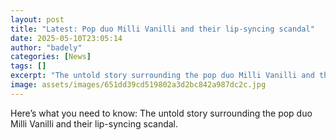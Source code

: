 ```yaml
---
layout: post
title: "Latest: Pop duo Milli Vanilli and their lip-syncing scandal"
date: 2025-05-10T23:05:14
author: "badely"
categories: [News]
tags: []
excerpt: "The untold story surrounding the pop duo Milli Vanilli and their lip-syncing scandal."
image: assets/images/651dd39cd519802a3d2bc842a987dc2c.jpg
---
```


Here’s what you need to know: The untold story surrounding the pop duo Milli Vanilli and their lip-syncing scandal.

